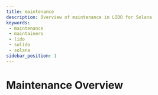 ```yaml
---
title: maintenance
description: Overview of maintenance in LIDO for Solana
keywords:
 - maintenance
 - maintainers
 - lido
 - solido
 - solana
sidebar_position: 1
---
```


# Maintenance Overview

